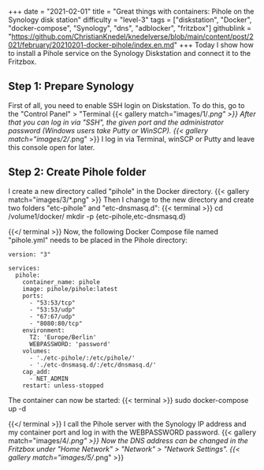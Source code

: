 +++
date = "2021-02-01"
title = "Great things with containers: Pihole on the Synology disk station"
difficulty = "level-3"
tags = ["diskstation", "Docker", "docker-compose", "Synology", "dns", "adblocker", "fritzbox"]
githublink = "https://github.com/ChristianKnedel/knedelverse/blob/main/content/post/2021/february/20210201-docker-pihole/index.en.md"
+++
Today I show how to install a Pihole service on the Synology Diskstation and connect it to the Fritzbox.
## Step 1: Prepare Synology
First of all, you need to enable SSH login on Diskstation. To do this, go to the "Control Panel" > "Terminal
{{< gallery match="images/1/*.png" >}}
After that you can log in via "SSH", the given port and the administrator password (Windows users take Putty or WinSCP).
{{< gallery match="images/2/*.png" >}}
I log in via Terminal, winSCP or Putty and leave this console open for later.
## Step 2: Create Pihole folder
I create a new directory called "pihole" in the Docker directory.
{{< gallery match="images/3/*.png" >}}
Then I change to the new directory and create two folders "etc-pihole" and "etc-dnsmasq.d":
{{< terminal >}}
cd /volume1/docker/
mkdir -p {etc-pihole,etc-dnsmasq.d}

{{</ terminal >}}
Now, the following Docker Compose file named "pihole.yml" needs to be placed in the Pihole directory:
```
version: "3"

services:
  pihole:
    container_name: pihole
    image: pihole/pihole:latest
    ports:
      - "53:53/tcp"
      - "53:53/udp"
      - "67:67/udp"
      - "8080:80/tcp"
    environment:
      TZ: 'Europe/Berlin'
      WEBPASSWORD: 'password'
    volumes:
      - './etc-pihole/:/etc/pihole/'
      - './etc-dnsmasq.d/:/etc/dnsmasq.d/'
    cap_add:
      - NET_ADMIN
    restart: unless-stopped

```
The container can now be started:
{{< terminal >}}
sudo docker-compose up -d

{{</ terminal >}}
I call the Pihole server with the Synology IP address and my container port and log in with the WEBPASSWORD password.
{{< gallery match="images/4/*.png" >}}
Now the DNS address can be changed in the Fritzbox under "Home Network" > "Network" > "Network Settings".
{{< gallery match="images/5/*.png" >}}